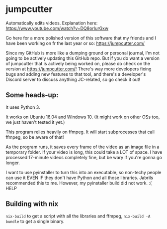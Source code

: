 # jumpcutter
Automatically edits videos. Explanation here: https://www.youtube.com/watch?v=DQ8orIurGxw

Go here for a more polished version of this software that my friends and I have been working on fr the last year or so: https://jumpcutter.com/

Since my GitHub is more like a dumping ground or personal journal, I'm not going to be actively updating this GitHub repo. But if you do want a version of jumpcutter that is actively being worked on, please do check on the version at https://jumpcutter.com/! There's way more developers fixing bugs and adding new features to that tool, and there's a developer's Discord server to discuss anything JC-related, so go check it out!

## Some heads-up:

It uses Python 3.

It works on Ubuntu 16.04 and Windows 10. (It might work on other OSs too, we just haven't tested it yet.)

This program relies heavily on ffmpeg. It will start subprocesses that call ffmpeg, so be aware of that!

As the program runs, it saves every frame of the video as an image file in a
temporary folder. If your video is long, this could take a LOT of space.
I have processed 17-minute videos completely fine, but be wary if you're gonna go longer.

I want to use pyinstaller to turn this into an executable, so non-techy people
can use it EVEN IF they don't have Python and all those libraries. Jabrils 
recommended this to me. However, my pyinstaller build did not work. :( HELP

## Building with nix
`nix-build` to get a script with all the libraries and ffmpeg, `nix-build -A bundle` to get a single binary.
